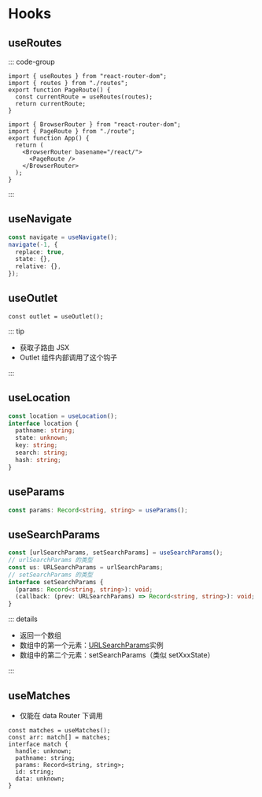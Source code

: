 # Hooks

## useRoutes

::: code-group

```tsx [route.tsx]
import { useRoutes } from "react-router-dom";
import { routes } from "./routes";
export function PageRoute() {
  const currentRoute = useRoutes(routes);
  return currentRoute;
}
```

```tsx [App.tsx]
import { BrowserRouter } from "react-router-dom";
import { PageRoute } from "./route";
export function App() {
  return (
    <BrowserRouter basename="/react/">
      <PageRoute />
    </BrowserRouter>
  );
}
```

:::

## useNavigate

```ts
const navigate = useNavigate();
navigate(-1, {
  replace: true,
  state: {},
  relative: {},
});
```

## useOutlet

```tsx
const outlet = useOutlet();
```

::: tip

- 获取子路由 JSX
- Outlet 组件内部调用了这个钩子

:::

## useLocation

```ts
const location = useLocation();
interface location {
  pathname: string;
  state: unknown;
  key: string;
  search: string;
  hash: string;
}
```

## useParams

```ts
const params: Record<string, string> = useParams();
```

## useSearchParams

```ts
const [urlSearchParams, setSearchParams] = useSearchParams();
// urlSearchParams 的类型
const us: URLSearchParams = urlSearchParams;
// setSearchParams 的类型
interface setSearchParams {
  (params: Record<string, string>): void;
  (callback: (prev: URLSearchParams) => Record<string, string>): void;
}
```

::: details

- 返回一个数组
- 数组中的第一个元素：[URLSearchParams](https://developer.mozilla.org/zh-CN/docs/Web/API/URLSearchParams)实例
- 数组中的第二个元素：setSearchParams（类似 setXxxState）

:::

## useMatches

- 仅能在 data Router 下调用

```tsx
const matches = useMatches();
const arr: match[] = matches;
interface match {
  handle: unknown;
  pathname: string;
  params: Record<string, string>;
  id: string;
  data: unknown;
}
```
